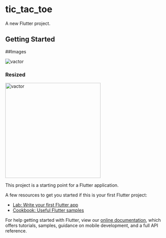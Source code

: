 # tic_tac_toe

A new Flutter project.

## Getting Started

##Images

![vactor](https://user-images.githubusercontent.com/96048173/191521555-23aa4afc-a904-4c5b-a36f-429128913705.jpg)

### Resized
<img src="https://user-images.githubusercontent.com/96048173/191521555-23aa4afc-a904-4c5b-a36f-429128913705.jpg" alt="vactor" width=300 height=300/>


This project is a starting point for a Flutter application.

A few resources to get you started if this is your first Flutter project:

- [Lab: Write your first Flutter app](https://flutter.dev/docs/get-started/codelab)
- [Cookbook: Useful Flutter samples](https://flutter.dev/docs/cookbook)

For help getting started with Flutter, view our
[online documentation](https://flutter.dev/docs), which offers tutorials,
samples, guidance on mobile development, and a full API reference.
